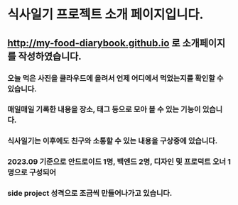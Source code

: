 # 식사일기 프로젝트 소개 페이지입니다.
## http://my-food-diarybook.github.io 로 소개페이지를 작성하였습니다.

### 오늘 먹은 사진을 클라우드에 올려서 언제 어디에서 먹었는지를 확인할 수 있습니다.
### 매일매일 기록한 내용을 장소, 태그 등으로 모아 볼 수 있는 기능이 있습니다.
### 식사일기는 이후에도 친구와 소통할 수 있는 내용을 구상중에 있습니다.
### 2023.09 기준으로 안드로이드 1명, 백엔드 2명, 디자인 및 프로덕트 오너 1명으로 구성되어
### side project 성격으로 조금씩 만들어나가고 있습니다.
